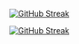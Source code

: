 [![GitHub Streak](https://github-readme-streak-stats.herokuapp.com?user=jkschola)](https://git.io/streak-stats)

<a href="https://git.io/streak-stats"><img src="https://github-readme-streak-stats.herokuapp.com?user=jkschola" alt="GitHub Streak" /></a>

